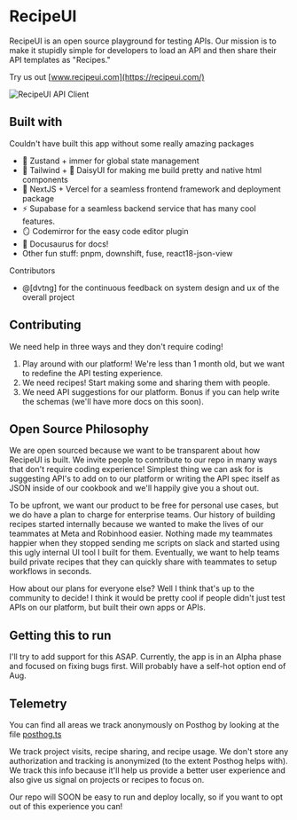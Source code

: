# RecipeUI
RecipeUI is an open source playground for testing APIs. Our mission is to make it stupidly simple for developers to load an API and then share their API templates as "Recipes." 

Try us out [www.recipeui.com](https://recipeui.com/)

![RecipeUI API Client](https://raw.githubusercontent.com/RecipeUI/RecipeUI/main/ui/src/app/github_view.png)

## Built with
Couldn't have built this app without some really amazing packages
- 🐻 Zustand + immer for global state management
- 💨 Tailwind + 🌼 DaisyUI for making me build pretty and native html components
- 🔺 NextJS + Vercel for a seamless frontend framework and deployment package
- ⚡ Supabase for a seamless backend service that has many cool features. 
- 🪞 Codemirror for the easy code editor plugin
- 🦖 Docusaurus for docs!
- Other fun stuff: pnpm, downshift, fuse, react18-json-view

Contributors
- @[dvtng] for the continuous feedback on system design and ux of the overall project


## Contributing
We need help in three ways and they don't require coding!
1. Play around with our platform! We're less than 1 month old, but we want to redefine the API testing experience.
2. We need recipes! Start making some and sharing them with people.
3. We need API suggestions for our platform. Bonus if you can help write the schemas (we'll have more docs on this soon).



## Open Source Philosophy
We are open sourced because we want to be transparent about how RecipeUI is built. We invite people to contribute to our repo in many ways that don't require coding experience! Simplest thing we can ask for is suggesting API's to add on to our platform or writing the API spec itself as JSON inside of our cookbook and we'll happily give you a shout out.

To be upfront, we want our product to be free for personal use cases, but we do have a plan to charge for enterprise teams. Our history of building recipes started internally because we wanted to make the lives of our teammates at Meta and Robinhood easier. Nothing made my teammates happier when they stopped sending me scripts on slack and started using this ugly internal UI tool I built for them. Eventually, we want to help teams build private recipes that they can quickly share with teammates to setup workflows in seconds.

How about our plans for everyone else? Well I think that's up to the community to decide! I think it would be pretty cool if people didn't just test APIs on our platform, but built their own apps or APIs.

## Getting this to run
I'll try to add support for this ASAP. Currently, the app is in an Alpha phase and focused on fixing bugs first. Will probably have a self-hot option end of Aug.

## Telemetry
You can find all areas we track anonymously on Posthog by looking at the file [posthog.ts](./ui/src/utils/constants/posthog.ts)

We track project visits, recipe sharing, and recipe usage. We don't store any authorization and tracking is anonymized (to the extent Posthog helps with). We track this info because it'll help us provide a better user experience and also give us signal on projects or recipes to focus on. 

Our repo will SOON be easy to run and deploy locally, so if you want to opt out of this experience you can!
